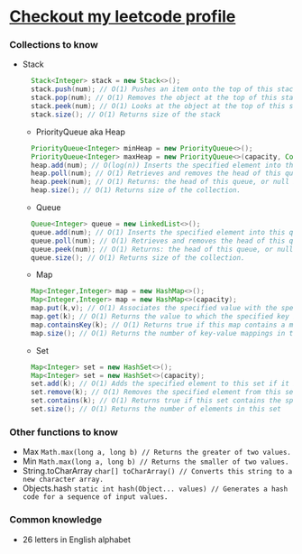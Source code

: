 # [Checkout my leetcode profile](https://leetcode.com/EugeneMsv/)

### Collections to know
- Stack
  ```java 
    Stack<Integer> stack = new Stack<>();
    stack.push(num); // O(1) Pushes an item onto the top of this stack.
    stack.pop(num); // O(1) Removes the object at the top of this stack and returns that object as the value of this function.
    stack.peek(num); // O(1) Looks at the object at the top of this stack without removing it from the stack.
    stack.size(); // O(1) Returns size of the stack
    ```
  - PriorityQueue aka Heap
  ```java 
    PriorityQueue<Integer> minHeap = new PriorityQueue<>();
    PriorityQueue<Integer> maxHeap = new PriorityQueue<>(capacity, Collections.reverseOrder())
    heap.add(num); // O(log(n)) Inserts the specified element into this priority queue.
    heap.poll(num); // O(1) Retrieves and removes the head of this queue, or returns null if this queue is empty.
    heap.peek(num); // O(1) Returns: the head of this queue, or null if this queue is empty.
    heap.size(); // O(1) Returns size of the collection.
    ```
   - Queue 
  ```java 
    Queue<Integer> queue = new LinkedList<>();
    queue.add(num); // O(1) Inserts the specified element into this queue.
    queue.poll(num); // O(1) Retrieves and removes the head of this queue, or returns null if this queue is empty.
    queue.peek(num); // O(1) Returns: the head of this queue, or null if this queue is empty.
    queue.size(); // O(1) Returns size of the collection.
    ``` 
    - Map 
  ```java 
    Map<Integer,Integer> map = new HashMap<>();
    Map<Integer,Integer> map = new HashMap<>(capacity);
    map.put(k,v); // O(1) Associates the specified value with the specified key in this map
    map.get(k); // O(1) Returns the value to which the specified key is mapped, or null if this map contains no mapping for the key.
    map.containsKey(k); // O(1) Returns true if this map contains a mapping for the specified key
    map.size(); // O(1) Returns the number of key-value mappings in this map
    ```    
  - Set 
  ```java 
    Map<Integer> set = new HashSet<>();
    Map<Integer> set = new HashSet<>(capacity);
    set.add(k); // O(1) Adds the specified element to this set if it is not already present.  Returns true if this set did not already contain the specified element
    set.remove(k); // O(1) Removes the specified element from this set if it is present. 
    set.contains(k); // O(1) Returns true if this set contains the specified element.
    set.size(); // O(1) Returns the number of elements in this set 
    ```
  
### Other functions to know
- Max `Math.max(long a, long b) // Returns the greater of two values.`
- Min `Math.max(long a, long b) // Returns the smaller of two values.`
- String.toCharArray `char[] toCharArray() // Converts this string to a new character array.`
- Objects.hash `static int hash(Object... values) // Generates a hash code for a sequence of input values.`

### Common knowledge
- 26 letters in English alphabet